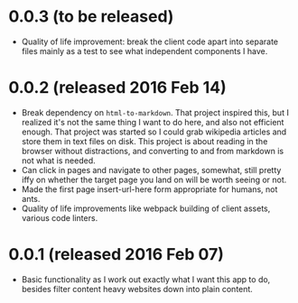 # 0.0.3 (to be released)

* Quality of life improvement: break the client code apart into separate files
  mainly as a test to see what independent components I have.



# 0.0.2 (released 2016 Feb 14)

* Break dependency on `html-to-markdown`. That project inspired this, but
  I realized it's not the same thing I want to do here, and also not efficient
  enough. That project was started so I could grab wikipedia articles and store
  them in text files on disk. This project is about reading in the browser without
  distractions, and converting to and from markdown is not what is needed.
* Can click in pages and navigate to other pages, somewhat, still pretty iffy
  on whether the target page you land on will be worth seeing or not.
* Made the first page insert-url-here form appropriate for humans, not ants.
* Quality of life improvements like webpack building of client assets, various
  code linters.



# 0.0.1 (released 2016 Feb 07)

* Basic functionality as I work out exactly what I want this app to do, besides
  filter content heavy websites down into plain content.

